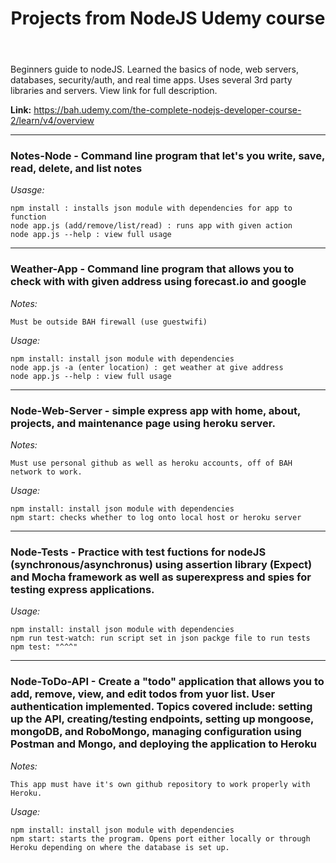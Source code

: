<header><h1><b>Projects from NodeJS Udemy course</b></h1></header>

Beginners guide to nodeJS. Learned the basics of node, web servers, databases, security/auth, and real time apps.
Uses several 3rd party libraries and servers. View link for full description.

<b>Link:</b> <a>https://bah.udemy.com/the-complete-nodejs-developer-course-2/learn/v4/overview</a>

-------

<h3><b>Notes-Node</b> - Command line program that let's you write, save, read, delete, and list notes</h3>

<i>Usasge:</i>

	npm install : installs json module with dependencies for app to function
	node app.js (add/remove/list/read) : runs app with given action
	node app.js --help : view full usage
	
-------

<h3><b>Weather-App</b> - Command line program that allows you to check with with given address using forecast.io and google</h3>

<i>Notes:</i>
	
	Must be outside BAH firewall (use guestwifi)


<i>Usage:</i>
	
	npm install: install json module with dependencies
	node app.js -a (enter location) : get weather at give address
	node app.js --help : view full usage

-------

<h3><b>Node-Web-Server</b> - simple express app with home, about, projects, and maintenance page using heroku server.</h3>

<i>Notes:</i>

	Must use personal github as well as heroku accounts, off of BAH network to work.

<i>Usage:</i>
	
	npm install: install json module with dependencies
	npm start: checks whether to log onto local host or heroku server


------- 

<h3><b>Node-Tests</b> - Practice with test fuctions for  nodeJS (synchronous/asynchronus) using assertion library (Expect) and  Mocha framework as well as superexpress and spies for testing express applications.</h3>

<i>Usage:</i>

	npm install: install json module with dependencies
	npm run test-watch: run script set in json packge file to run tests
	npm test: "^^^"

-------

<h3><b>Node-ToDo-API</b> - Create a "todo" application that allows you to add, remove, view, and edit todos from yuor list. User authentication implemented. Topics covered include: setting up the API, creating/testing endpoints, setting up mongoose, mongoDB, and RoboMongo, managing configuration using Postman and Mongo, and deploying the application to Heroku </h3>

<i>Notes:</i>

	This app must have it's own github repository to work properly with Heroku.

<i>Usage:</i>

	npm install: install json module with dependencies
	npm start: starts the program. Opens port either locally or through Heroku depending on where the database is set up.
 
